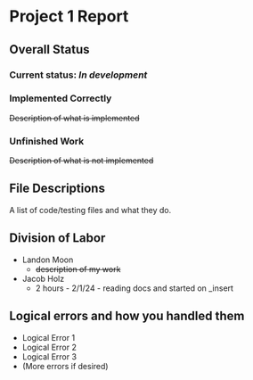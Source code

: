 <!--
More information found on page 9 of project_description.pdf. https://github.com/lankm/uta-dbms/issues/5

Convert to pdf when finalized.
-->

# Project 1 Report

## Overall Status

### Current status: *In development*

### Implemented Correctly
~~Description of what is implemented~~

### Unfinished Work
~~Description of what is not implemented~~

## File Descriptions

A list of code/testing files and what they do.

## Division of Labor
 - Landon Moon
   - ~~description of my work~~
 - Jacob Holz
    - 2 hours - 2/1/24 - reading docs and started on _insert

## Logical errors and how you handled them
 - Logical Error 1
 - Logical Error 2
 - Logical Error 3
 - (More errors if desired)